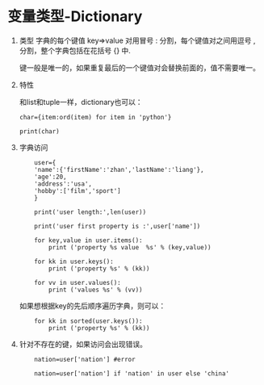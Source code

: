 # 变量类型-Dictionary   
1. 类型
    字典的每个键值 key=>value 对用冒号 : 分割，每个键值对之间用逗号 , 分割，整个字典包括在花括号 {} 中.
    
    键一般是唯一的，如果重复最后的一个键值对会替换前面的，值不需要唯一。
    
2. 特性

    和list和tuple一样，dictionary也可以：
    
    ```
    char={item:ord(item) for item in 'python'}

    print(char)
    ```

3. 字典访问

    ```
        user={
        'name':{'firstName':'zhan','lastName':'liang'},
        'age':20,
        'address':'usa',
        'hobby':['film','sport']
        }

        print('user length:',len(user))

        print('user first property is :',user['name'])
        
        for key,value in user.items():
            print ('property %s value  %s' % (key,value))
        
        for kk in user.keys():
            print ('property %s' % (kk))
        
        for vv in user.values():
            print ('values %s' % (vv))

    ```
    
    如果想根据key的先后顺序遍历字典，则可以：
    
    ```
        for kk in sorted(user.keys()):
            print ('property %s' % (kk))
    ```
4. 针对不存在的键，如果访问会出现错误。

    ```
        nation=user['nation'] #error
        
        nation=user['nation'] if 'nation' in user else 'china'
    ```
    
    

